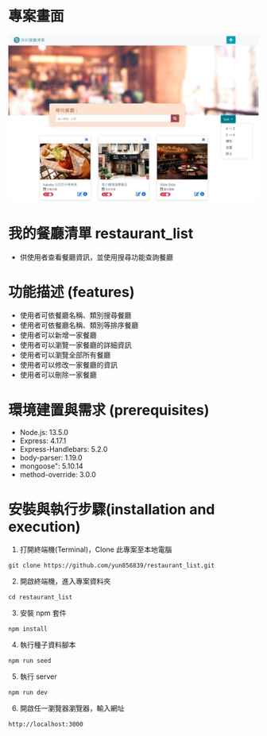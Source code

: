 # 專案畫面
![image](https://github.com/yun856839/restaurant_list/blob/master/restaurant_list(CRUD).jpg)

# 我的餐廳清單 restaurant_list
* 供使用者查看餐廳資訊，並使用搜尋功能查詢餐廳

# 功能描述 (features)
* 使用者可依餐廳名稱、類別搜尋餐廳
* 使用者可依餐廳名稱、類別等排序餐廳
* 使用者可以新增一家餐廳
* 使用者可以瀏覽一家餐廳的詳細資訊
* 使用者可以瀏覽全部所有餐廳
* 使用者可以修改一家餐廳的資訊
* 使用者可以刪除一家餐廳

# 環境建置與需求 (prerequisites)
* Node.js: 13.5.0
* Express: 4.17.1
* Express-Handlebars: 5.2.0
* body-parser: 1.19.0
* mongoose": 5.10.14
* method-override: 3.0.0

# 安裝與執行步驟(installation and execution)
  1. 打開終端機(Terminal)，Clone 此專案至本地電腦
  ```
  git clone https://github.com/yun856839/restaurant_list.git
  ```

  2. 開啟終端機，進入專案資料夾
  ```
  cd restaurant_list
  ```

  3. 安裝 npm 套件
  ```
  npm install
  ```
  4. 執行種子資料腳本
  ```
  npm run seed
  ```

  5. 執行 server
  ```
  npm run dev
  ```

  6. 開啟任一瀏覽器瀏覽器，輸入網址
  ```
  http://localhost:3000
  ```

